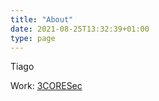 ```yaml
---
title: "About"
date: 2021-08-25T13:32:39+01:00
type: page
---
```


Tiago

Work: [3CORESec](/3coresec)
